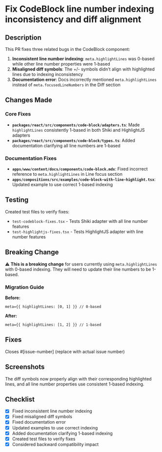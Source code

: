 # Fix CodeBlock line number indexing inconsistency and diff alignment

## Description

This PR fixes three related bugs in the CodeBlock component:

1. **Inconsistent line number indexing**: `meta.highlightLines` was 0-based while other line number properties were 1-based
2. **Misaligned diff symbols**: The +/- symbols didn't align with highlighted lines due to indexing inconsistency  
3. **Documentation error**: Docs incorrectly mentioned `meta.highlightLines` instead of `meta.focusedLineNumbers` in the Diff section

## Changes Made

### Core Fixes
- **`packages/react/src/components/code-block/adapters.ts`**: Made `highlightLines` consistently 1-based in both Shiki and HighlightJS adapters
- **`packages/react/src/components/code-block/types.ts`**: Added documentation clarifying all line numbers are 1-based

### Documentation Fixes  
- **`apps/www/content/docs/components/code-block.mdx`**: Fixed incorrect reference to `meta.highlightLines` in Line focus section
- **`apps/compositions/src/examples/code-block-with-line-highlight.tsx`**: Updated example to use correct 1-based indexing

## Testing

Created test files to verify fixes:
- `test-codeblock-fixes.tsx` - Tests Shiki adapter with all line number features
- `test-highlightjs-fixes.tsx` - Tests HighlightJS adapter with line number features

## Breaking Change

⚠️ **This is a breaking change** for users currently using `meta.highlightLines` with 0-based indexing. They will need to update their line numbers to be 1-based.

### Migration Guide

**Before:**
```tsx
meta={{ highlightLines: [0, 1] }} // 0-based
```

**After:**
```tsx
meta={{ highlightLines: [1, 2] }} // 1-based
```

## Fixes

Closes #[issue-number] (replace with actual issue number)

## Screenshots

The diff symbols now properly align with their corresponding highlighted lines, and all line number properties use consistent 1-based indexing.

## Checklist

- [x] Fixed inconsistent line number indexing
- [x] Fixed misaligned diff symbols  
- [x] Fixed documentation error
- [x] Updated examples to use correct indexing
- [x] Added documentation clarifying 1-based indexing
- [x] Created test files to verify fixes
- [x] Considered backward compatibility impact